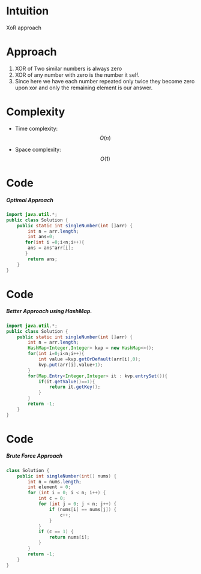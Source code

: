 # Intuition
XoR approach 
# Approach
1) XOR of Two similar numbers is always zero 
2) XOR of any number with zero is the number it self.
3) Since here we have each number repeated only twice they become zero upon xor and only the remaining element is our answer.
# Complexity
- Time complexity:
$$O(n)$$

- Space complexity:
 $$O(1)$$ 

# Code
##### Optimal Approach
```java []
import java.util.*;
public class Solution {
    public static int singleNumber(int []arr) {
        int n = arr.length;
        int ans=0;
       for(int i =0;i<n;i++){
        ans = ans^arr[i];
       }
        return ans;
    }
}
```

# Code
##### Better Approach using HashMap.
```java []
import java.util.*;
public class Solution {
    public static int singleNumber(int []arr) {
        int n = arr.length;
        HashMap<Integer,Integer> kvp = new HashMap<>();
        for(int i=0;i<n;i++){
            int value =kvp.getOrDefault(arr[i],0);
            kvp.put(arr[i],value+1);
        }
        for(Map.Entry<Integer,Integer> it : kvp.entrySet()){
            if(it.getValue()==1){
                return it.getKey();
            }
        }
        return -1;
    }
}
```
# Code
##### Brute Force Approach
```java [ ]
class Solution {
    public int singleNumber(int[] nums) {
        int n = nums.length;
        int element = 0;
        for (int i = 0; i < n; i++) {
            int c = 0;
            for (int j = 0; j < n; j++) {
                if (nums[i] == nums[j]) {
                    c++;
                }
            }
            if (c == 1) {
                return nums[i];
            }
        }
        return -1;
    }
}
```